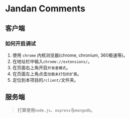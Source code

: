 # Jandan Comments

## 客户端

### 如何开启调试

1. 使用 `chrome` 内核浏览器(chrome, chronium, 360极速等)。
2. 在地址栏中输入`chrome://extensions/`。
3. 在页面右上角开启`开发者模式`。
4. 在页面左上角点击`加载未打包的扩展`。
5. 定位到本项目的`/client/`文件夹。

## 服务端

> 打算使用`node.js`、`express`与`mongodb`。